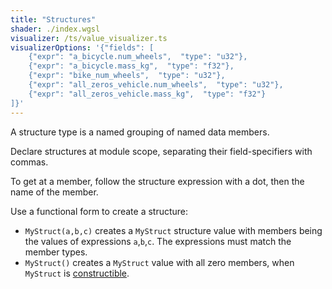 ```yaml
---
title: "Structures"
shader: ./index.wgsl
visualizer: /ts/value_visualizer.ts
visualizerOptions: '{"fields": [
    {"expr": "a_bicycle.num_wheels",  "type": "u32"},
    {"expr": "a_bicycle.mass_kg",  "type": "f32"},
    {"expr": "bike_num_wheels",  "type": "u32"},
    {"expr": "all_zeros_vehicle.num_wheels",  "type": "u32"},
    {"expr": "all_zeros_vehicle.mass_kg",  "type": "f32"}
]}'
---
```


A structure type is a named grouping of named data members.

Declare structures at module scope, separating their field-specifiers with commas.

To get at a member, follow the structure expression with a dot, then the name of the member.

Use a functional form to create a structure:
* `MyStruct(a,b,c)` creates a `MyStruct` structure value with members being the values of expressions
   `a`,`b`,`c`.
   The expressions must match the member types.
* `MyStruct()` creates a `MyStruct` value with all zero members, when `MyStruct` is [constructible](http://w3.org/TR/WGSL#constructible).
